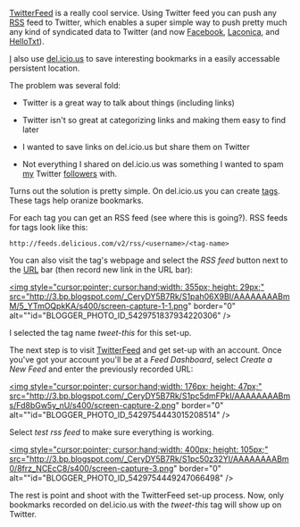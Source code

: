 [TwitterFeed](http://twitterfeed.com "Twitter Feed, RSS to Social Network Publishing Service") is a really cool service.  Using Twitter feed you can push any [RSS](http://en.wikipedia.org/wiki/RSS "RSS on Wikipedia") feed to Twitter, which enables a super simple way to push pretty much any kind of syndicated data to Twitter (and now [Facebook](http://facebook.com), [Laconica](http://laconi.ca), and [HelloTxt](http://hellotxt.com/)).

[I](http://del.icio.us/jmob "My del.icio.us account") also use [del.icio.us](http://del.icio.us "Delicous Social Bookmarking") to save interesting bookmarks in a easily accessable persistent location.

The problem was several fold:

+ Twitter is a great way to talk about things (including links)

+ Twitter isn't so great at categorizing links and making them easy to find later

+ I wanted to save links on del.icio.us but share them on Twitter

+ Not everything I shared on del.icio.us was something I wanted to spam [my](http://twitter.com/silverjam "My Twitter Account") Twitter [followers](http://en.wikipedia.org/wiki/Twitter "Twitter Wikipedia Entry") with.

Turns out the solution is pretty simple.  On del.icio.us you can create [tags](http://delicious.com/tag/ "Delicious tags").  These tags help oranize bookmarks.

For each tag you can get an RSS feed (see where this is going?).  RSS feeds for tags look like this:

    http://feeds.delicious.com/v2/rss/<username>/<tag-name>

You can also visit the tag's webpage and select the *RSS feed* button next to the [URL](http://en.wikipedia.org/wiki/Uniform_Resource_Locator "URL on Wikipedia") bar (then record new link in the URL bar):

<a onblur="try {parent.deselectBloggerImageGracefully();} catch(e) {}" href="http://3.bp.blogspot.com/_CeryDY5B7Rk/S1pah06X9BI/AAAAAAAABmM/5_YTmOQpkKA/s1600-h/screen-capture-1-1.png"><img style="cursor:pointer; cursor:hand;width: 355px; height: 29px;" src="http://3.bp.blogspot.com/_CeryDY5B7Rk/S1pah06X9BI/AAAAAAAABmM/5_YTmOQpkKA/s400/screen-capture-1-1.png" border="0" alt=""id="BLOGGER_PHOTO_ID_5429751837934220306" /></a>

I selected the tag name *tweet-this* for this set-up.

The next step is to visit [TwitterFeed](http://twitterfeed.com) and get set-up with an account.  Once you've got your account you'll be at a *Feed Dashboard*, select *Create a New Feed* and enter the previously recorded URL:

<a onblur="try {parent.deselectBloggerImageGracefully();} catch(e) {}" href="http://3.bp.blogspot.com/_CeryDY5B7Rk/S1pc5dmFPkI/AAAAAAAABms/Fd8bGw5y_nU/s1600-h/screen-capture-2.png"><img style="cursor:pointer; cursor:hand;width: 176px; height: 47px;" src="http://3.bp.blogspot.com/_CeryDY5B7Rk/S1pc5dmFPkI/AAAAAAAABms/Fd8bGw5y_nU/s400/screen-capture-2.png" border="0" alt=""id="BLOGGER_PHOTO_ID_5429754443015208514" /></a>

Select *test rss feed* to make sure everything is working.  

<a onblur="try {parent.deselectBloggerImageGracefully();} catch(e) {}" href="http://3.bp.blogspot.com/_CeryDY5B7Rk/S1pc50z32YI/AAAAAAAABm0/8frz_NCEcC8/s1600-h/screen-capture-3.png"><img style="cursor:pointer; cursor:hand;width: 400px; height: 105px;" src="http://3.bp.blogspot.com/_CeryDY5B7Rk/S1pc50z32YI/AAAAAAAABm0/8frz_NCEcC8/s400/screen-capture-3.png" border="0" alt=""id="BLOGGER_PHOTO_ID_5429754449247066498" /></a>

The rest is point and shoot with the TwitterFeed set-up process.  Now, only bookmarks recorded on del.icio.us with the *tweet-this* tag will show up on Twitter.
